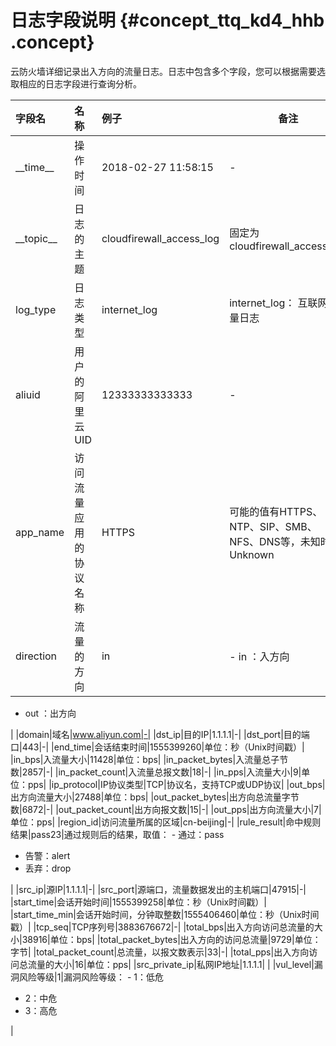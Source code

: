 # 日志字段说明 {#concept_ttq_kd4_hhb .concept}

云防火墙详细记录出入方向的流量日志。日志中包含多个字段，您可以根据需要选取相应的日志字段进行查询分析。

|字段名|名称|例子|备注|
|:--|:-|:-|--|
|\_\_time\_\_|操作时间|2018-02-27 11:58:15|-|
|\_\_topic\_\_|日志的主题|cloudfirewall\_access\_log|固定为cloudfirewall\_access\_log|
|log\_type|日志类型|internet\_log|internet\_log： 互联网流量日志|
|aliuid|用户的阿里云UID|12333333333333|-|
|app\_name|访问流量应用的协议名称|HTTPS|可能的值有HTTPS、NTP、SIP、SMB、NFS、DNS等，未知时为Unknown|
|direction|流量的方向|in| -   in ：入方向
-   out ：出方向

 |
|domain|域名|www.aliyun.com|-|
|dst\_ip|目的IP|1.1.1.1|-|
|dst\_port|目的端口|443|-|
|end\_time|会话结束时间|1555399260|单位：秒（Unix时间戳）|
|in\_bps|入流量大小|11428|单位：bps|
|in\_packet\_bytes|入流量总子节数|2857|-|
|in\_packet\_count|入流量总报文数|18|-|
|in\_pps|入流量大小|9|单位：pps|
|ip\_protocol|IP协议类型|TCP|协议名，支持TCP或UDP协议|
|out\_bps|出方向流量大小|27488|单位：bps|
|out\_packet\_bytes|出方向总流量字节数|6872|-|
|out\_packet\_count|出方向报文数|15|-|
|out\_pps|出方向流量大小|7|单位：pps|
|region\_id|访问流量所属的区域|cn-beijing|-|
|rule\_result|命中规则结果|pass23|通过规则后的结果，取值： -   通过：pass
-   告警：alert
-   丢弃：drop

 |
|src\_ip|源IP|1.1.1.1|-|
|src\_port|源端口，流量数据发出的主机端口|47915|-|
|start\_time|会话开始时间|1555399258|单位：秒（Unix时间戳）|
|start\_time\_min|会话开始时间，分钟取整数|1555406460|单位：秒（Unix时间戳）|
|tcp\_seq|TCP序列号|3883676672|-|
|total\_bps|出入方向访问总流量的大小|38916|单位：bps|
|total\_packet\_bytes|出入方向的访问总流量|9729|单位：字节|
|total\_packet\_count|总流量，以报文数表示|33|-|
|total\_pps|出入方向访问总流量的大小|16|单位：pps|
|src\_private\_ip|私网IP地址|1.1.1.1| |
|vul\_level|漏洞风险等级|1|漏洞风险等级： -   1：低危
-   2：中危
-   3：高危

 |

